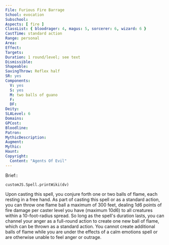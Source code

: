 ```yaml
---
File: Furious Fire Barrage
School: evocation
Subschool: 
Aspects: [ fire ]
ClassList: { bloodrager: 4, magus: 5, sorcerer: 6, wizard: 6 }
CastTime: standard action
Range: personal
Area: 
Effect: 
Targets: 
Duration: 1 round/level; see text
Dismissible: 
Shapeable: 
SavingThrow: Reflex half
SR: yes
Components:
  V: yes
  S: yes
  M: two balls of guano
  F: 
  DF: 
Deity: 
SLALevel: 6
Domains: 
GPCost: 
Bloodline: 
Patron: 
MythicDescription: 
Augment: 
Mythic: 
Haunt: 
Copyright:
  Content: "Agents Of Evil"
---
```

Brief:: 

```dataviewjs
customJS.Spell.printWiki(dv)
```

Upon casting this spell, you conjure forth one or two balls of flame, each resting in a free hand. As part of casting this spell or as a standard action, you can throw one flame ball a maximum of 300 feet, dealing 1d6 points of fire damage per caster level you have (maximum 10d6) to all creatures within a 10-foot-radius spread.  So long as the spell's duration lasts, you can channel your anger as a full-round action to create one new ball of flame, which can be thrown as a standard action. You cannot create additional balls of flame while you are under the effects of a calm emotions spell or are otherwise unable to feel anger or outrage.
